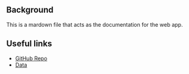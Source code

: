 ## Background

This is a mardown file that acts as the documentation for the web app.

## Useful links

- [GitHub Repo](https://github.com/SamEdwardes/predictive-text-model-swift-key)
- [Data](https://d396qusza40orc.cloudfront.net/dsscapstone/dataset/Coursera-SwiftKey.zip)